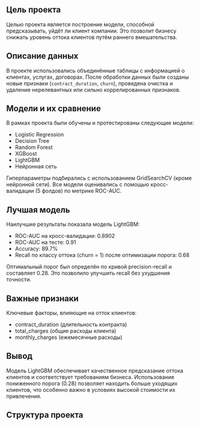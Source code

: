 ## Цель проекта
Целью проекта является построение модели, способной предсказывать, уйдёт ли клиент компании. Это позволит бизнесу снижать уровень оттока клиентов путём раннего вмешательства.

## Описание данных
В проекте использовались объединённые таблицы с информацией о клиентах, услугах, договорах. После обработки данных были созданы новые признаки (`contract_duration`, `churn`), проведена очистка и удаление нерелевантных или сильно коррелированных признаков.

## Модели и их сравнение
В рамках проекта были обучены и протестированы следующие модели:
- Logistic Regression
- Decision Tree
- Random Forest
- XGBoost
- LightGBM
- Нейронная сеть

Гиперпараметры подбирались с использованием GridSearchCV (кроме нейронной сети). Все модели оценивались с помощью кросс-валидации (5 фолдов) по метрике ROC-AUC.

## Лучшая модель
Наилучшие результаты показала модель LightGBM:
- ROC-AUC на кросс-валидации: 0.8902
- ROC-AUC на тесте: 0.91
- Accuracy: 89.7%
- Recall по классу оттока (churn = 1) после оптимизации порога: 0.68

Оптимальный порог был определён по кривой precision-recall и составляет 0.28. Это позволило улучшить recall без ухудшения точности.

## Важные признаки
Ключевые факторы, влияющие на отток клиентов:
- contract_duration (длительность контракта)
- total_charges (общие расходы клиента)
- monthly_charges (ежемесячные расходы)

## Вывод
Модель LightGBM обеспечивает качественное предсказание оттока клиентов и соответствует требованиям бизнеса. Использование пониженного порога (0.28) позволяет находить больше уходящих клиентов, что особенно важно в условиях высокой стоимости их привлечения.

## Структура проекта
